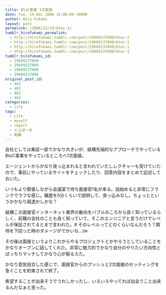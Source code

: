 ```yaml
---
title: BtoC事業 1次面接
date: Tue, 19 Dec 2006 15:00:00 +0000
author: Hiro Fukami
layout: post
permalink: /2006/12/19/btoc-1/
tumblr_hirofukami_permalink:
  - http://hirofukami.tumblr.com/post/29609137090/btoc-1
  - http://hirofukami.tumblr.com/post/29609137090/btoc-1
  - http://hirofukami.tumblr.com/post/29609137090/btoc-1
  - http://hirofukami.tumblr.com/post/29609137090/btoc-1
tumblr_hirofukami_id:
  - 29609137090
  - 29609137090
  - 29609137090
  - 29609137090
original_post_id:
  - 482
  - 482
  - 482
  - 482
categories:
  - Life
tags:
  - Life
  - myself
  - report
  - とらば～ゆ
  - 転職
---
```

<div class="section">
  <p>
    会社としては東証一部でかなり大きいが、結構先端的なアプローチでやっているBtoC事業をやっているところへ1次面接。
  </p>
  
  <p>
    エージェントからかなり突っ込まれると言われていたしレクチャーも受けていたので、事前にやっているサイトをチェックしたり、回答内容をまとめて記述しておいた。
  </p>
  
  <p>
    いつもより緊張しながら会議室で待ち面接官1名が来る。話始めると非常にフランクでラフな感じ。職歴を5分くらいで説明して、突っ込みなし。ちょっとというかかなり肩透かしかな？
  </p>
  
  <p>
    結構この面接官インターネット業界の動向をバブルのころから良く知っているらしく、前職の会社のことも良く知っていて、そこのエンジニアと言うだけでレベルが保証されてるとまで言われた。# そのレベルってどのくらいなんだろう？期待を下回った時のダメージがでかいな&#8230;(w
  </p>
  
  <p>
    その後は面接というよりこれからやるプロジェクトとかやろうとしていることをかなりオープンに話してくれた。非常に魅力的でかなり自分のやりたい方向性とばっちりマッチしてかなり心が振るえた。
  </p>
  
  <p>
    かなり意気投合した感じで、面接官からのプッシュと2次面接のセッティングを急ぐことを約束されて終了。
  </p>
  
  <p>
    希望することが出来そうでうれしかったし、いろいろやってれば出会うこと出来るんだなぁと思った。
  </p>
</div>